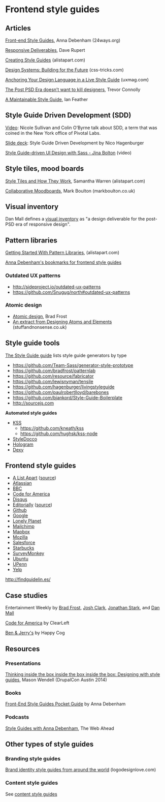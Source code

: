 # Frontend style guides

## Articles

[Front-end Style Guides](http://24ways.org/2011/front-end-style-guides/), Anna Debenham (24ways.org)

[Responsive Deliverables](http://daverupert.com/2013/04/responsive-deliverables/), Dave Rupert

[Creating Style Guides](http://alistapart.com/article/creating-style-guides) (alistapart.com)

[Design Systems: Building for the Future](http://css-tricks.com/design-systems-building-future) (css-tricks.com)

[Anchoring Your Design Language in a Live Style Guide](https://uxmag.com/articles/anchoring-your-design-language-in-a-live-style-guide) (uxmag.com)

[The Post PSD Era doesn’t want to kill designers](https://medium.com/ux-ux-human-interfaces/the-post-psd-era-doesnt-want-to-kill-designers-4281d505fd9a), Trevor Connolly

[A Maintainable Style Guide](http://ianfeather.co.uk/a-maintainable-style-guide/), Ian Feather


## Style Guide Driven Development (SDD)

[Video](http://www.stubbornella.org/content/2014/04/09/style-guide-driven-development/): Nicole Sullivan and Colin O’Byrne talk about SDD, a term that was coined in the New York office of Pivotal Labs.

[Slide deck](https://speakerdeck.com/hagenburger/style-guide-driven-development): Style Guide Driven Development by Nico Hagenburger

[Style Guide-driven UI Design with Sass - Jina Bolton](https://vimeo.com/45897176) (video)


## Style tiles, mood boards

[Style Tiles and How They Work](http://alistapart.com/article/style-tiles-and-how-they-work), Samantha Warren (alistapart.com)

[Collaborative Moodboards](http://markboulton.co.uk/journal/collaborativemoodboards/), Mark Boulton (markboulton.co.uk)

## Visual inventory

Dan Mall defines a [visual inventory](http://danielmall.com/articles/visual-inventory/) as "a design deliverable for the post-PSD era of responsive design".

## Pattern libraries

[Getting Started With Pattern Libraries](http://alistapart.com/blog/post/getting-started-with-pattern-libraries/), (alistapart.com)

[Anna Debenham's bookmarks for frontend style guides](https://gimmebar.com/collection/4ecd439c2f0aaad734000022/front-end-styleguides)


### Outdated UX patterns

* http://sideproject.io/outdated-ux-patterns
* https://github.com/Snugug/north#outdated-ux-patterns

### Atomic design

* [Atomic design](http://bradfrostweb.com/blog/post/atomic-web-design), Brad Frost
* [An extract from Designing Atoms and Elements](http://stuffandnonsense.co.uk/blog/about/an-extract-from-designing-atoms-and-elements) (stuffandnonsense.co.uk)

## Style guide tools

[The Style Guide guide](http://vinspee.me/style-guide-guide/) lists style guide generators by type

* https://github.com/Team-Sass/generator-style-prototype
* https://github.com/bradfrost/patternlab
* https://github.com/resource/fabricator
* https://github.com/lewisnyman/tensile
* https://github.com/hagenburger/livingstyleguide
* https://github.com/paulrobertlloyd/barebones
* https://github.com/bjankord/Style-Guide-Boilerplate
* http://sourcejs.com

**Automated style guides**

* [KSS](http://warpspire.com/kss)
  * https://github.com/kneath/kss
  * https://github.com/hughsk/kss-node
* [StyleDocco](http://jacobrask.github.io/styledocco)
* [Hologram](http://trulia.github.io/hologram/)
* [Dexy](http://www.dexy.it/)

## Frontend style guides

* [A List Apart](http://patterns.alistapart.com/) ([source](https://github.com/alistapart/pattern-library))
* [Atlassian](https://docs.atlassian.com/aui/latest/sandbox/#)
* [BBC](http://www.bbc.co.uk/gel)
* [Code for America](http://style.codeforamerica.org/)
* [Disqus](http://disqus.com/pages/style-guide/)
* [Editorially](http://editorially.github.io/styleguide/) ([source](https://github.com/Editorially/styleguide))
* [Github](https://github.com/styleguide/)
* [Google](http://www.google.com/design/spec/material-design/introduction.html)
* [Lonely Planet](http://rizzo.lonelyplanet.com/styleguide/)
* [Mailchimp](http://ux.mailchimp.com/patterns)
* [Mapbox](https://www.mapbox.com/base)
* [Mozilla](http://www.mozilla.org/en-US/styleguide/)
* [Salesforce](http://sfdc-styleguide.herokuapp.com)
* [Starbucks](http://www.starbucks.com/static/reference/styleguide/)
* [SurveyMonkey](http://chriscoyier.github.io/SurveyMonkey-Design-Patterns/)
* [Ubuntu](http://design.ubuntu.com/web-style-guide/)
* [UPenn](http://www.upenn.edu/webservices/styleguide/)
* [Yelp](http://www.yelp.com/styleguide/)

http://findguidelin.es/

## Case studies

Entertainment Weekly by [Brad Frost](http://bradfrostweb.com/blog/post/entertainment-weekly/), [Josh Clark](http://globalmoxie.com/blog/entertainment-weekly.shtml), [Jonathan Stark](http://jonathanstark.com/blog/entertainment-weekly/), and [Dan Mall](http://superfriend.ly/Entertainment-Weekly-Responsive-Mobile-Site)

[Code for America](http://clearleft.com/thinks/patternsharing/) by ClearLeft

[Ben & Jerry's](http://cognition.happycog.com/article/the-scoop-on-our-benjerry.com-style-guide/) by Happy Cog


## Resources

### Presentations

[Thinking inside the box inside the box inside the box: Designing with style guides](http://codingdesigner.github.io/box/), Mason Wendell (DrupalCon Austin 2014)


### Books

[Front-End Style Guides Pocket Guide](http://maban.co.uk/projects/front-end-style-guides/) by Anna Debenham

### Podcasts

[Style Guides with Anna Debenham](http://5by5.tv/webahead/72), The Web Ahead


## Other types of style guides

### Branding style guides

[Brand identity style guides from around the world](http://www.logodesignlove.com/brand-identity-style-guides) (logodesignlove.com)


### Content style guides

See [content style guides](https://github.com/astanush/ux/blob/master/content.md#content-style-guides)
